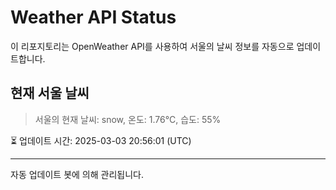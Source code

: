 
# Weather API Status

이 리포지토리는 OpenWeather API를 사용하여 서울의 날씨 정보를 자동으로 업데이트합니다.

## 현재 서울 날씨
> 서울의 현재 날씨: snow, 온도: 1.76°C, 습도: 55%

⏳ 업데이트 시간: 2025-03-03 20:56:01 (UTC)

---
자동 업데이트 봇에 의해 관리됩니다.
